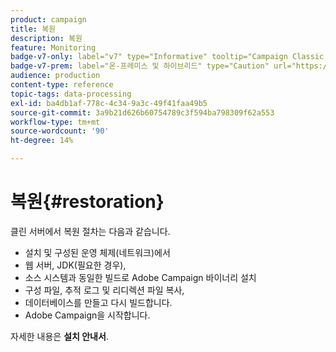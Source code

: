 ```yaml
---
product: campaign
title: 복원
description: 복원
feature: Monitoring
badge-v7-only: label="v7" type="Informative" tooltip="Campaign Classic v7에만 적용됩니다."
badge-v7-prem: label="온-프레미스 및 하이브리드" type="Caution" url="https://experienceleague.adobe.com/docs/campaign-classic/using/installing-campaign-classic/architecture-and-hosting-models/hosting-models-lp/hosting-models.html?lang=ko" tooltip="온-프레미스 및 하이브리드 배포에만 적용"
audience: production
content-type: reference
topic-tags: data-processing
exl-id: ba4db1af-778c-4c34-9a3c-49f41faa49b5
source-git-commit: 3a9b21d626b60754789c3f594ba798309f62a553
workflow-type: tm+mt
source-wordcount: '90'
ht-degree: 14%

---
```


# 복원{#restoration}



클린 서버에서 복원 절차는 다음과 같습니다.

* 설치 및 구성된 운영 체제(네트워크)에서
* 웹 서버, JDK(필요한 경우),
* 소스 시스템과 동일한 빌드로 Adobe Campaign 바이너리 설치
* 구성 파일, 추적 로그 및 리디렉션 파일 복사,
* 데이터베이스를 만들고 다시 빌드합니다.
* Adobe Campaign을 시작합니다.

자세한 내용은 **설치 안내서**.
